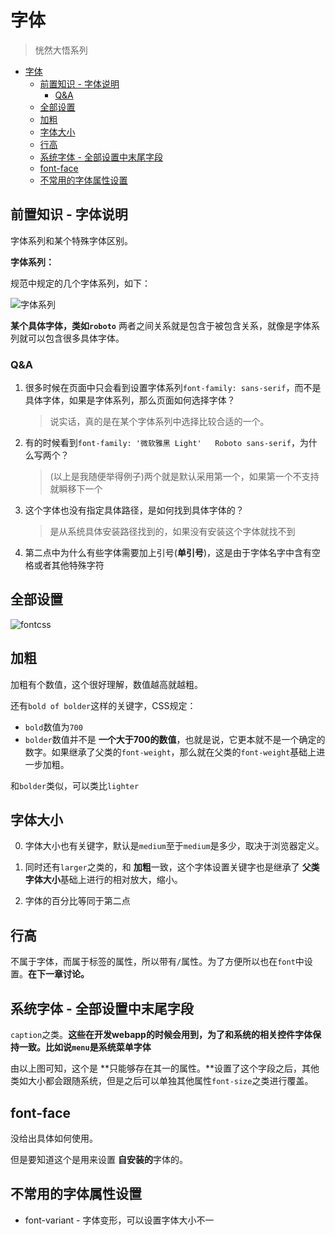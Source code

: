 # 字体
> 恍然大悟系列

<!-- TOC -->

- [字体](#字体)
  - [前置知识 - 字体说明](#前置知识---字体说明)
    - [Q&A](#qa)
  - [全部设置](#全部设置)
  - [加粗](#加粗)
  - [字体大小](#字体大小)
  - [行高](#行高)
  - [系统字体 - 全部设置中末尾字段](#系统字体---全部设置中末尾字段)
  - [font-face](#font-face)
  - [不常用的字体属性设置](#不常用的字体属性设置)

<!-- /TOC -->

## 前置知识 - 字体说明

字体系列和某个特殊字体区别。

**字体系列：**

规范中规定的几个字体系列，如下：

![字体系列]()

**某个具体字体，类如`roboto`** 两者之间关系就是包含于被包含关系，就像是字体系列就可以包含很多具体字体。


### Q&A

1. 很多时候在页面中只会看到设置字体系列`font-family: sans-serif`，而不是具体字体，如果是字体系列，那么页面如何选择字体？

    > 说实话，真的是在某个字体系列中选择比较合适的一个。

2. 有的时候看到`font-family: '微软雅黑 Light'   Roboto sans-serif`，为什么写两个？

    > (以上是我随便举得例子)两个就是默认采用第一个，如果第一个不支持就瞬移下一个

3. 这个字体也没有指定具体路径，是如何找到具体字体的？

    > 是从系统具体安装路径找到的，如果没有安装这个字体就找不到

4. 第二点中为什么有些字体需要加上引号(**单引号**)，这是由于字体名字中含有空格或者其他特殊字符

## 全部设置

![fontcss]()

## 加粗

加粗有个数值，这个很好理解，数值越高就越粗。

还有`bold of bolder`这样的关键字，CSS规定：

* `bold`数值为`700`
* `bolder`数值并不是 **一个大于700的数值**，也就是说，它更本就不是一个确定的数字。如果继承了父类的`font-weight`，那么就在父类的`font-weight`基础上进一步加粗。

和`bolder`类似，可以类比`lighter`

## 字体大小

0. 字体大小也有关键字，默认是`medium`至于`medium`是多少，取决于浏览器定义。

1. 同时还有`larger`之类的，和 **加粗**一致，这个字体设置关键字也是继承了 **父类字体大小**基础上进行的相对放大，缩小。

2. 字体的百分比等同于第二点

## 行高

不属于字体，而属于标签的属性，所以带有`/`属性。为了方便所以也在`font`中设置。**在下一章讨论。**

## 系统字体 - 全部设置中末尾字段

`caption`之类。**这些在开发webapp的时候会用到，为了和系统的相关控件字体保持一致。比如说`menu`是系统菜单字体**

由以上图可知，这个是 **只能够存在其一的属性。**设置了这个字段之后，其他类如大小都会跟随系统，但是之后可以单独其他属性`font-size`之类进行覆盖。

## font-face

没给出具体如何使用。

但是要知道这个是用来设置 **自安装的**字体的。

## 不常用的字体属性设置

* font-variant - 字体变形，可以设置字体大小不一
